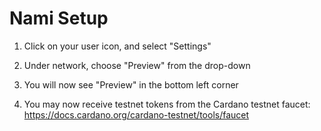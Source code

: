 # Nami Setup

1. Click on your user icon, and select "Settings"


2. Under network, choose "Preview" from the drop-down


3. You will now see "Preview" in the bottom left corner


4. You may now receive testnet tokens from the Cardano testnet faucet: https://docs.cardano.org/cardano-testnet/tools/faucet
